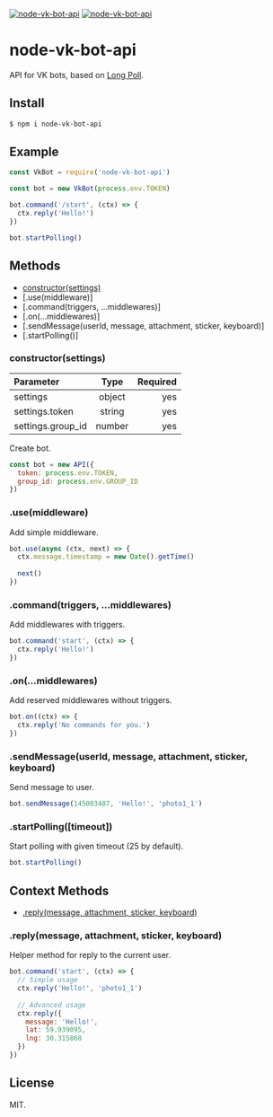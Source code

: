 [![node-vk-bot-api](https://img.shields.io/npm/v/node-vk-bot-api.svg?style=flat-square)](https://www.npmjs.com/package/node-vk-bot-api/)
[![node-vk-bot-api](https://img.shields.io/badge/code%20style-standard-brightgreen.svg?style=flat-square)](http://standardjs.com/)

# node-vk-bot-api

API for VK bots, based on [Long Poll](https://vk.com/dev/using_longpoll).

## Install

```sh
$ npm i node-vk-bot-api
```

## Example

```javascript
const VkBot = require('node-vk-bot-api')

const bot = new VkBot(process.env.TOKEN)

bot.command('/start', (ctx) => {
  ctx.reply('Hello!')
})

bot.startPolling()
```

## Methods

* [constructor(settings)](#constructorsettings)
* [.use(middleware)]
* [.command(triggers, ...middlewares)]
* [.on(...middlewares)]
* [.sendMessage(userId, message, attachment, sticker, keyboard)]
* [.startPolling()]

### constructor(settings)

| Parameter | Type | Required |
|:----------|:----:| ---------:|
| settings | object | yes |
| settings.token | string | yes |
| settings.group_id | number | yes |

Create bot.

```javascript
const bot = new API({
  token: process.env.TOKEN,
  group_id: process.env.GROUP_ID
})
```

### .use(middleware)

Add simple middleware.

```javascript
bot.use(async (ctx, next) => {
  ctx.message.timestamp = new Date().getTime()
  
  next()
})
```

### .command(triggers, ...middlewares)

Add middlewares with triggers.

```javascript
bot.command('start', (ctx) => {
  ctx.reply('Hello!')
})
```

### .on(...middlewares)

Add reserved middlewares without triggers.

```javascript
bot.on((ctx) => {
  ctx.reply('No commands for you.')
})
```

### .sendMessage(userId, message, attachment, sticker, keyboard)

Send message to user.

```javascript
bot.sendMessage(145003487, 'Hello!', 'photo1_1')
```

### .startPolling([timeout])

Start polling with given timeout (25 by default).

```js
bot.startPolling()
```

## Context Methods

* [.reply(message, attachment, sticker, keyboard)](#replypeer_id-message-attachment-callback)

### .reply(message, attachment, sticker, keyboard)

Helper method for reply to the current user.

```javascript
bot.command('start', (ctx) => {
  // Simple usage
  ctx.reply('Hello!', 'photo1_1')
  
  // Advanced usage
  ctx.reply({
    message: 'Hello!',
    lat: 59.939095,
    lng: 30.315868
  })
})
```

## License

MIT.
